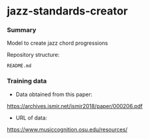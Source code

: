 # jazz-standards-creator

### Summary

Model to create jazz chord progressions

Repository structure:

    README.md

### Training data

- Data obtained from this paper:

https://archives.ismir.net/ismir2018/paper/000206.pdf

- URL of data:

https://www.musiccognition.osu.edu/resources/


